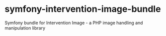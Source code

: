 # symfony-intervention-image-bundle
Symfony bundle for Intervention Image - a PHP image handling and manipulation library
